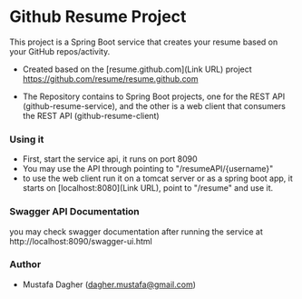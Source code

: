 # Github Resume Project #

This project is a Spring Boot service that creates your resume based on your GitHub repos/activity. 

* Created based on the [resume.github.com](Link URL) project
https://github.com/resume/resume.github.com

* The Repository contains to Spring Boot projects, one for the REST API (github-resume-service), and the other is a web client that consumers the REST API (github-resume-client)

### Using it ###

* First, start the service api, it runs on port 8090
* You may use the API through pointing to "/resumeAPI/{username}"
* to use the web client run it on a tomcat server or as a spring boot app, it starts on [localhost:8080](Link URL), point to "/resume" and use it. 

### Swagger API Documentation ###

you may check swagger documentation after running the service at http://localhost:8090/swagger-ui.html

### Author ###

* Mustafa Dagher (dagher.mustafa@gmail.com)
